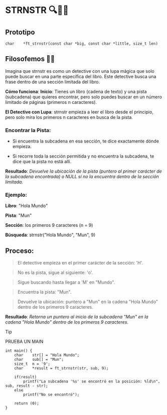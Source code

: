 # STRNSTR 🔍🔎📖
## Prototipo
``` char	*ft_strnstr(const char *big, const char *little, size_t len) ```

## Filosofemos 🚬🌿
Imagina que strnstr es como un detective con una lupa mágica que solo puede buscar en una parte específica del libro. Este detective busca una frase dentro de una sección limitada del libro.

**Cómo funciona**:
**Inicio**: Tienes un libro (cadena de texto) y una pista (subcadena) que quieres encontrar, pero solo puedes buscar en un número limitado de páginas (primeros n caracteres).

**El Detective con Lupa**: strnstr empieza a leer el libro desde el principio, pero solo mira los primeros n caracteres en busca de la pista.

### Encontrar la Pista:

- Si encuentra la subcadena en esa sección, te dice exactamente dónde empieza.

- Si recorre toda la sección permitida y no encuentra la subcadena, te dice que la pista no está allí.

**Resultado**: *Devuelve la ubicación de la pista (puntero al primer carácter de la subcadena encontrada) o NULL si no la encuentra dentro de la sección limitada.*

### Ejemplo:
**Libro**: "Hola Mundo"

**Pista**: "Mun"

**Sección**: los primeros 9 caracteres (n = 9)

**Búsqueda**: strnstr("Hola Mundo", "Mun", 9)

## Proceso:
>El detective empieza en el primer carácter de la sección: 'H'.

>No es la pista, sigue al siguiente: 'o'.

>Sigue buscando hasta llegar a 'M' en "Mundo".

>Encuentra la pista: "Mun".

>Devuelve la ubicación: puntero a "Mun" en la cadena "Hola Mundo" dentro de los primeros 9 caracteres.

**Resultado**:
*Retorna un puntero al inicio de la subcadena "Mun" en la cadena "Hola Mundo" dentro de los primeros 9 caracteres.*

>[!TIP]
> PRUEBA UN MAIN
```
int main() {
	char	str[] = "Hola Mundo";
	char	sub[] = "Mun";
	size_t	n = '9';
	char	*result = ft_strnstr(str, sub, 9);

	if(result)
		printf("La subcadena '%s' se encontró en la posición: %ld\n", sub, result - str);
	else
		printf("No se encontró");

	return (0);
}
```
